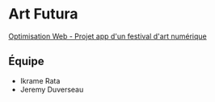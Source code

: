 # Art Futura

[Optimisation Web - Projet app d'un festival d'art numérique](https://tim-montmorency.com/timdoc/582-424MO/projet-app-festival-art-numerique/)

## Équipe
- Ikrame Rata
- Jeremy Duverseau

